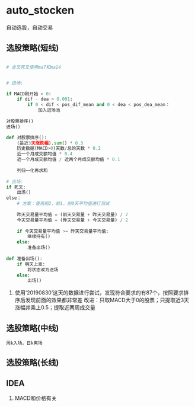 # auto_stocken
自动选股，自动交易

## 选股策略(短线)

```python

# 金叉死叉使用ma7和ma14


# 进场:

if MACD刚开始 > 0:
    if dif - dea > 0.001: 
        if 0 < dif < pos_dif_mean and 0 < dea < pos_dea_mean：
            加入进场池
     
对股票排序()
进场()

def 对股票排序():
    (最近3天涨跌幅).sum() * 0.3
    历史数据(MACD>0)天数/总的天数 * 0.2
    近一个月成交额均值 * 0.4
    近一个月成交额均值 / 近两个月成交额均值 * 0.1
    
    列归一化再求和    
    
# 出场:
if 死叉:
    出场()
else：
    # 方案：使用前2，前1，前0天平均值进行测试
    
    昨天交易量平均值 = (前天交易量 + 昨天交易量) / 2
    今天交易量平均值 = (昨天交易量 + 今天交易量) / 2
    
    if 今天交易量平均值 >= 昨天交易量平均值:
        继续持有()
    else:
        准备出场()
        
def 准备出场():
    if 明天上涨:
        将状态改为进场
    else:
        出场()

```

1. 使用‘20190830’这天的数据进行尝试，发现符合要求的有87个，按照要求排序后发现前面的效果都非常差
    改进：只取MACD大于0的股票；只提取近3天涨幅并乘上0.5；提取近两周成交量
    
    
## 选股策略(中线)
    周k入场，日k离场


## 选股策略(长线)


## IDEA
1. MACD和价格有关